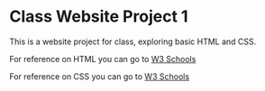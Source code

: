 # Class Website Project 1
This is a website project for class, exploring basic HTML and CSS.

For reference on HTML you can go to [ W3 Schools ](https://www.w3schools.com/html/default.asp)

For reference on CSS you can go to [ W3 Schools ](https://www.w3schools.com/css/default.asp)
